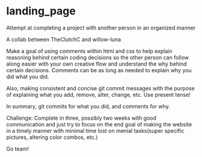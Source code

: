 # landing_page
Attempt at completing a project with another person in an organized manner

A collab between TheClutchC and willow-luna

Make a goal of using comments within html and css to help explain reasoning behind certain coding decisions so the other person can follow along easier with your own creative flow and understand the why behind certain decisions. Comments can be as long as needed to explain why you did what you did.

Also, making consistent and concise git commit messages with the purpose of explaining what you add, remove, alter, change, etc. Use present tense!

In summary, git commits for what you did, and comments for why.

Challenge: Complete in three, possibly two weeks with good communication and just try to focus on the end goal of making the website in a timely manner with minimal time lost on menial tasks(super specific pictures, altering color combos, etc.)

Go team!
